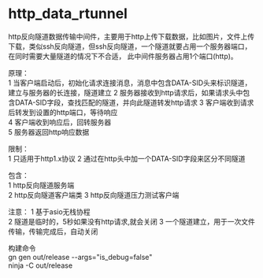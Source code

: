# http_data_rtunnel
http反向隧道数据传输中间件，主要用于http上传下载数据，比如图片，文件上传下载，类似ssh反向隧道，但ssh反向隧道，一个隧道就要占用一个服务器端口，在同时需要大量隧道的情况下不合适，
此中间件服务器占用1个端口(http)。

原理：  
1 当客户端启动后，初始化请求连接消息，消息中包含DATA-SID头来标识隧道，建立与服务器的长连接，隧道建立
2 服务器接收到http请求后，如果请求头中包含DATA-SID字段，查找匹配的隧道，并向此隧道转发http请求
3 客户端收到请求后转发到设置的http端口，等待响应  
4 客户端收到响应后，回转服务器  
5 服务器返回http响应数据
  
限制：  
1 只适用于http1.x协议
2 通过在http头中加一个DATA-SID字段来区分不同隧道
  
包含：  
1 http反向隧道服务端  
2 http反向隧道客户端类
3 http反向隧道压力测试客户端
  
注意：
1 基于asio无栈协程   
2 隧道是临时的，5秒如果没有http请求,就会关闭
3 一个隧道建立，用于一次文件传输，传输完成后，自动关闭

构建命令  
gn gen out/release --args="is_debug=false"  
ninja -C out/release  
